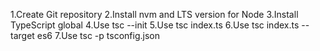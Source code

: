 1.Create Git repository
2.Install nvm and LTS version for Node
3.Install TypeScript global
4.Use tsc --init
5.Use tsc index.ts
6.Use tsc index.ts --target es6
7.Use tsc -p tsconfig.json
